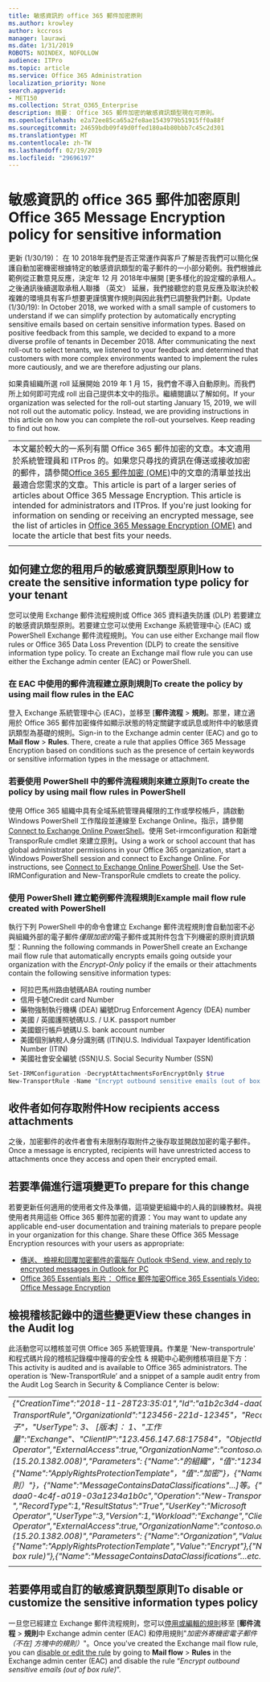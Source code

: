 ```yaml
---
title: 敏感資訊的 office 365 郵件加密原則
ms.author: krowley
author: kccross
manager: laurawi
ms.date: 1/31/2019
ROBOTS: NOINDEX, NOFOLLOW
audience: ITPro
ms.topic: article
ms.service: Office 365 Administration
localization_priority: None
search.appverid:
- MET150
ms.collection: Strat_O365_Enterprise
description: 摘要： Office 365 郵件加密的敏感資訊類型現在可原則。
ms.openlocfilehash: e2a72ee85ca65a2fe8ae1543979b51915ff0a88f
ms.sourcegitcommit: 24659bdb09f49d0ffed180a4b80bbb7c45c2d301
ms.translationtype: MT
ms.contentlocale: zh-TW
ms.lasthandoff: 02/19/2019
ms.locfileid: "29696197"
---
```

# <a name="office-365-message-encryption-policy-for-sensitive-information"></a><span data-ttu-id="b51c7-103">敏感資訊的 office 365 郵件加密原則</span><span class="sxs-lookup"><span data-stu-id="b51c7-103">Office 365 Message Encryption policy for sensitive information</span></span>

<span data-ttu-id="b51c7-p101">更新 (1/30/19)： 在 10 2018年我們是否正常運作與客戶了解是否我們可以簡化保護自動加密機密根據特定的敏感資訊類型的電子郵件的一小部分範例。我們根據此範例從正數意見反應，決定年 12 月 2018年中展開 [更多樣化的設定檔的承租人。之後通訊後續選取承租人聯播 （英文） 延展，我們接聽您的意見反應及取決於較複雜的環境具有客戶想要更謹慎實作規則與因此我們已調整我們計劃。</span><span class="sxs-lookup"><span data-stu-id="b51c7-p101">Update (1/30/19): In October 2018, we worked with a small sample of customers to understand if we can simplify protection by automatically encrypting sensitive emails based on certain sensitive information types. Based on positive feedback from this sample, we decided to expand to a more diverse profile of tenants in December 2018. After communicating the next roll-out to select tenants, we listened to your feedback and determined that customers with more complex environments wanted to implement the rules more cautiously, and we are therefore adjusting our plans.</span></span>

<span data-ttu-id="b51c7-p102">如果貴組織所選 roll 延展開始 2019 年 1 月 15，我們會不導入自動原則。而我們所上如何即可完成 roll 出自己提供本文中的指示。繼續閱讀以了解如何。</span><span class="sxs-lookup"><span data-stu-id="b51c7-p102">If your organization was selected for the roll-out starting January 15, 2019, we will not roll out the automatic policy. Instead, we are providing instructions in this article on how you can complete the roll-out yourselves. Keep reading to find out how.</span></span>

||
|:-----|
|<span data-ttu-id="b51c7-p103">本文屬於較大的一系列有關 Office 365 郵件加密的文章。本文適用於系統管理員和 ITPros 的。如果您只尋找的資訊在傳送或接收加密的郵件，請參閱[Office 365 郵件加密 (OME)](ome.md)中的文章的清單並找出最適合您需求的文章。</span><span class="sxs-lookup"><span data-stu-id="b51c7-p103">This article is part of a larger series of articles about Office 365 Message Encryption. This article is intended for administrators and ITPros. If you're just looking for information on sending or receiving an encrypted message, see the list of articles in [Office 365 Message Encryption (OME)](ome.md) and locate the article that best fits your needs.</span></span> |
||

## <a name="how-to-create-the-sensitive-information-type-policy-for-your-tenant"></a><span data-ttu-id="b51c7-113">如何建立您的租用戶的敏感資訊類型原則</span><span class="sxs-lookup"><span data-stu-id="b51c7-113">How to create the sensitive information type policy for your tenant</span></span>

<span data-ttu-id="b51c7-p104">您可以使用 Exchange 郵件流程規則或 Office 365 資料遺失防護 (DLP) 若要建立的敏感資訊類型原則。若要建立您可以使用 Exchange 系統管理中心 (EAC) 或 PowerShell Exchange 郵件流程規則。</span><span class="sxs-lookup"><span data-stu-id="b51c7-p104">You can use either Exchange mail flow rules or Office 365 Data Loss Prevention (DLP) to create the sensitive information type policy. To create an Exchange mail flow rule you can use either the Exchange admin center (EAC) or PowerShell.</span></span>

### <a name="to-create-the-policy-by-using-mail-flow-rules-in-the-eac"></a><span data-ttu-id="b51c7-116">在 EAC 中使用的郵件流程建立原則規則</span><span class="sxs-lookup"><span data-stu-id="b51c7-116">To create the policy by using mail flow rules in the EAC</span></span>

<span data-ttu-id="b51c7-p105">登入 Exchange 系統管理中心 (EAC)，並移至 [**郵件流程** > **規則**。那里，建立適用於 Office 365 郵件加密條件如顯示狀態的特定關鍵字或訊息或附件中的敏感資訊類型為基礎的規則。</span><span class="sxs-lookup"><span data-stu-id="b51c7-p105">Sign-in to the Exchange admin center (EAC) and go to **Mail flow** > **Rules**. There, create a rule that applies Office 365 Message Encryption based on conditions such as the presence of certain keywords or sensitive information types in the message or attachment.</span></span>

### <a name="to-create-the-policy-by-using-mail-flow-rules-in-powershell"></a><span data-ttu-id="b51c7-119">若要使用 PowerShell 中的郵件流程規則來建立原則</span><span class="sxs-lookup"><span data-stu-id="b51c7-119">To create the policy by using mail flow rules in PowerShell</span></span>

<span data-ttu-id="b51c7-p106">使用 Office 365 組織中具有全域系統管理員權限的工作或學校帳戶，請啟動 Windows PowerShell 工作階段並連線至 Exchange Online。指示，請參閱[Connect to Exchange Online PowerShell](https://aka.ms/exopowershell)。使用 Set-irmconfiguration 和新增 TransporRule cmdlet 來建立原則。</span><span class="sxs-lookup"><span data-stu-id="b51c7-p106">Using a work or school account that has global administrator permissions in your Office 365 organization, start a Windows PowerShell session and connect to Exchange Online. For instructions, see [Connect to Exchange Online PowerShell](https://aka.ms/exopowershell). Use the Set-IRMConfiguration and New-TransporRule cmdlets to create the policy.</span></span>

### <a name="example-mail-flow-rule-created-with-powershell"></a><span data-ttu-id="b51c7-123">使用 PowerShell 建立範例郵件流程規則</span><span class="sxs-lookup"><span data-stu-id="b51c7-123">Example mail flow rule created with PowerShell</span></span>

<span data-ttu-id="b51c7-124">執行下列 PowerShell 中的命令會建立 Exchange 郵件流程規則會自動加密不必與組織外部的電子郵件*僅限加密的*電子郵件或其附件包含下列機密的原則資訊類型：</span><span class="sxs-lookup"><span data-stu-id="b51c7-124">Running the following commands in PowerShell create an Exchange mail flow rule that automatically encrypts emails going outside your organization with the *Encrypt-Only* policy if the emails or their attachments contain the following sensitive information types:</span></span>

- <span data-ttu-id="b51c7-125">阿拉巴馬州路由號碼</span><span class="sxs-lookup"><span data-stu-id="b51c7-125">ABA routing number</span></span>
- <span data-ttu-id="b51c7-126">信用卡號</span><span class="sxs-lookup"><span data-stu-id="b51c7-126">Credit card Number</span></span>
- <span data-ttu-id="b51c7-127">藥物強制執行機構 (DEA) 編號</span><span class="sxs-lookup"><span data-stu-id="b51c7-127">Drug Enforcement Agency (DEA) number</span></span>
- <span data-ttu-id="b51c7-p107">美國 / 英國護照號碼</span><span class="sxs-lookup"><span data-stu-id="b51c7-p107">U.S. / U.K. passport number</span></span>
- <span data-ttu-id="b51c7-130">美國銀行帳戶號碼</span><span class="sxs-lookup"><span data-stu-id="b51c7-130">U.S. bank account number</span></span>
- <span data-ttu-id="b51c7-131">美國個別納稅人身分識別碼 (ITIN)</span><span class="sxs-lookup"><span data-stu-id="b51c7-131">U.S. Individual Taxpayer Identification Number (ITIN)</span></span>
- <span data-ttu-id="b51c7-132">美國社會安全編號 (SSN)</span><span class="sxs-lookup"><span data-stu-id="b51c7-132">U.S. Social Security Number (SSN)</span></span>

```powershell
Set-IRMConfiguration -DecryptAttachmentsForEncryptOnly $true
New-TransportRule -Name "Encrypt outbound sensitive emails (out of box rule)" -SentToScope  NotInOrganization  -ApplyRightsProtectionTemplate "Encrypt" -MessageContainsDataClassifications @(@{Name="ABA Routing Number"; minCount="1"},@{Name="Credit Card Number"; minCount="1"},@{Name="Drug Enforcement Agency (DEA) Number"; minCount="1"},@{Name="U.S. / U.K. Passport Number"; minCount="1"},@{Name="U.S. Bank Account Number"; minCount="1"},@{Name="U.S. Individual Taxpayer Identification Number (ITIN)"; minCount="1"},@{Name="U.S. Social Security Number (SSN)"; minCount="1"}) -SenderNotificationType "NotifyOnly"
```

## <a name="how-recipients-access-attachments"></a><span data-ttu-id="b51c7-133">收件者如何存取附件</span><span class="sxs-lookup"><span data-stu-id="b51c7-133">How recipients access attachments</span></span>

<span data-ttu-id="b51c7-134">之後，加密郵件的收件者會有未限制存取附件之後存取並開啟加密的電子郵件。</span><span class="sxs-lookup"><span data-stu-id="b51c7-134">Once a message is encrypted, recipients will have unrestricted access to attachments once they access and open their encrypted email.</span></span>

## <a name="to-prepare-for-this-change"></a><span data-ttu-id="b51c7-135">若要準備進行這項變更</span><span class="sxs-lookup"><span data-stu-id="b51c7-135">To prepare for this change</span></span>

<span data-ttu-id="b51c7-p108">若要更新任何適用的使用者文件及準備，這項變更組織中的人員的訓練教材。與視使用者共用這些 Office 365 郵件加密的資源：</span><span class="sxs-lookup"><span data-stu-id="b51c7-p108">You may want to update any applicable end-user documentation and training materials to prepare people in your organization for this change. Share these Office 365 Message Encryption resources with your users as appropriate:</span></span>

- [<span data-ttu-id="b51c7-138">傳送、 檢視和回覆加密郵件的電腦在 Outlook 中</span><span class="sxs-lookup"><span data-stu-id="b51c7-138">Send, view, and reply to encrypted messages in Outlook for PC</span></span>](https://support.office.com/article/send-view-and-reply-to-encrypted-messages-in-outlook-for-pc-eaa43495-9bbb-4fca-922a-df90dee51980)
- [<span data-ttu-id="b51c7-139">Office 365 Essentials 影片： Office 郵件加密</span><span class="sxs-lookup"><span data-stu-id="b51c7-139">Office 365 Essentials Video: Office Message Encryption</span></span>](https://youtu.be/CQR0cG_iEUc)

## <a name="view-these-changes-in-the-audit-log"></a><span data-ttu-id="b51c7-140">檢視稽核記錄中的這些變更</span><span class="sxs-lookup"><span data-stu-id="b51c7-140">View these changes in the Audit log</span></span>

<span data-ttu-id="b51c7-p109">此活動您可以稽核並可供 Office 365 系統管理員。作業是 'New-transportrule' 和程式碼片段的稽核記錄檔中搜尋的安全性 & 規範中心範例稽核項目是下方：</span><span class="sxs-lookup"><span data-stu-id="b51c7-p109">This activity is audited and is available to Office 365 administrators. The operation is ‘New-TransportRule’ and a snippet of a sample audit entry from the Audit Log Search in Security & Compliance Center is below:</span></span>

|     |
| --- |
| <span data-ttu-id="b51c7-143">*{"CreationTime":"2018-11-28T23:35:01","Id":"a1b2c3d4-daa0-4c4f-a019-03a1234a1b0c","Operation":"New-TransportRule","OrganizationId":"123456-221d-12345"，"RecordType": 1、"ResultStatus":"True"、"UserKey":"Microsoft 運算子"，"UserType": 3、 [版本]： 1、"工作量":"Exchange"、"ClientIP":"123.456.147.68:17584"，"ObjectId"：""，"UserId":"Microsoft Operator","ExternalAccess":true,"OrganizationName":"contoso.onmicrosoft.com","OriginatingServer":"CY4PR13MBXXXX (15.20.1382.008)","Parameters": {"Name":"的組織"，"值":"123456 221 d-12346"{"Name":"ApplyRightsProtectionTemplate"，"值":"加密"}，{"Name":"Name"，"值":"加密外寄機密電子郵件 （不在] 方塊中的規則）"}，{"Name":"MessageContainsDataClassifications"...]等。*</span><span class="sxs-lookup"><span data-stu-id="b51c7-143">*{"CreationTime":"2018-11-28T23:35:01","Id":"a1b2c3d4-daa0-4c4f-a019-03a1234a1b0c","Operation":"New-TransportRule","OrganizationId":"123456-221d-12345 ","RecordType":1,"ResultStatus":"True","UserKey":"Microsoft Operator","UserType":3,"Version":1,"Workload":"Exchange","ClientIP":"123.456.147.68:17584","ObjectId":"","UserId":"Microsoft Operator","ExternalAccess":true,"OrganizationName":"contoso.onmicrosoft.com","OriginatingServer":"CY4PR13MBXXXX (15.20.1382.008)","Parameters": {"Name":"Organization","Value":"123456-221d-12346"{"Name":"ApplyRightsProtectionTemplate","Value":"Encrypt"},{"Name":"Name","Value":"Encrypt outbound sensitive emails (out of box rule)"},{"Name":"MessageContainsDataClassifications”…etc.*</span></span> |
| |

## <a name="to-disable-or-customize-the-sensitive-information-types-policy"></a><span data-ttu-id="b51c7-144">若要停用或自訂的敏感資訊類型原則</span><span class="sxs-lookup"><span data-stu-id="b51c7-144">To disable or customize the sensitive information types policy</span></span>

<span data-ttu-id="b51c7-145">一旦您已經建立 Exchange 郵件流程規則，您可以[停用或編輯的規則](https://docs.microsoft.com/exchange/security-and-compliance/mail-flow-rules/manage-mail-flow-rules#enable-or-disable-a-mail-flow-rule)移至 [**郵件流程** > **規則**中 Exchange admin center (EAC) 和停用規則"*加密外寄機密電子郵件 （不在] 方塊中的規則）*"。</span><span class="sxs-lookup"><span data-stu-id="b51c7-145">Once you've created the Exchange mail flow rule, you can [disable or edit the rule](https://docs.microsoft.com/exchange/security-and-compliance/mail-flow-rules/manage-mail-flow-rules#enable-or-disable-a-mail-flow-rule) by going to **Mail flow** > **Rules** in the Exchange admin center (EAC) and disable the rule “*Encrypt outbound sensitive emails (out of box rule)*”.</span></span>
